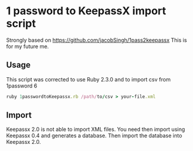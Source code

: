 # 1 password to KeepassX import script

Strongly based on https://github.com/jacobSingh/1pass2keepassx
This is for my future me.

## Usage

This script was corrected to use Ruby 2.3.0 and to import csv from 1password 6

```ruby
ruby 1passwordtoKeepassx.rb /path/to/csv > your-file.xml
```

## Import

Keepassx 2.0 is not able to import XML files. You need then import using Keepassx 0.4 and generates a database.
Then import the database into Keepassx 2.0.
